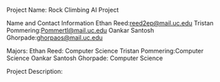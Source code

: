 Project Name:
Rock Climbing AI Project

Name and Contact Information
Ethan Reed:reed2ep@mail.uc.edu
Tristan Pommering:Pommertl@mail.uc.edu
Oankar Santosh Ghorpade:ghorpaos@mail.uc.edu

Majors:
Ethan Reed: Computer Science
Tristan Pommering:Computer Science
Oankar Santosh Ghorpade: Computer Science

Project Description:
